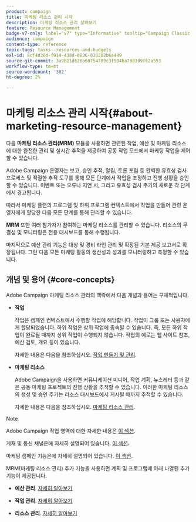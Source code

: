 ```yaml
---
product: campaign
title: 마케팅 리소스 관리 시작
description: 마케팅 리소스 관리 살펴보기
feature: Resource Management
badge-v7-only: label="v7" type="Informative" tooltip="Campaign Classic v7에만 적용됩니다."
audience: campaign
content-type: reference
topic-tags: tasks--resources-and-budgets
exl-id: 8cf4d30d-f914-438d-8836-030202b6a449
source-git-commit: 3a9b21d626b60754789c3f594ba798309f62a553
workflow-type: tm+mt
source-wordcount: '382'
ht-degree: 2%

---
```


# 마케팅 리소스 관리 시작{#about-marketing-resource-management}



다음 **마케팅 리소스 관리(MRM)** 모듈을 사용하면 관련된 작업, 예산 및 마케팅 리소스에 대한 완전한 관리 및 실시간 추적을 제공하여 공동 작업 모드에서 마케팅 작업을 제어할 수 있습니다.

Adobe Campaign 운영자는 보고, 승인 추적, 알림, 토론 포럼 등 완벽한 유효성 검사 프로세스 및 적절한 추적 도구를 통해 모든 단계에서 작업을 조정하고 진행 상황을 승인할 수 있습니다. 이벤트 또는 오류나 지연 시, 그리고 유효성 검사 주기의 새로운 각 단계에서 경고됩니다.

따라서 마케팅 플랜의 프로그램 및 하위 프로그램 컨텍스트에서 작업을 만들어 관련 운영자에게 할당한 다음 모든 단계를 통해 관리할 수 있습니다.

**MRM** 또한 여러 참가자가 참여하는 마케팅 리소스를 관리할 수 있습니다. 리소스의 무결성 및 모니터링은 전용 대시보드를 통해 수행됩니다.

마지막으로 예산 관리 기능은 대상 및 경비 라인 관리 및 확장된 기본 제공 보고서로 확장됩니다. 그런 다음 모든 마케팅 활동의 생산성과 성과를 모니터링하고 측정할 수 있습니다.

## 개념 및 용어 {#core-concepts}

Adobe Campaign 마케팅 리소스 관리의 맥락에서 다음 개념과 용어는 구체적입니다.

* **작업**

  작업은 캠페인 컨텍스트에서 수행할 작업에 해당합니다. 작업이 그룹 또는 사용자에게 할당되었습니다. 하위 작업은 상위 작업에 종속될 수 있습니다. 즉, 모든 하위 작업이 완료될 때까지 상위 작업이 수행되지 않습니다. 작업의 예로는 웹 사이트 참조, 예산 검토, 개요 등이 있습니다.

  자세한 내용은 다음을 참조하십시오. [작업 만들기 및 관리](../../mrm/using/creating-and-managing-tasks.md).

* **마케팅 리소스**

  Adobe Campaign을 사용하면 커뮤니케이션 미디어, 작업 계획, 뉴스레터 등과 같은 공동 마케팅 프로젝트의 진행 상황을 추적할 수 있습니다. 이러한 마케팅 리소스의 생성 및 승인 주기는 리소스 대시보드에서 게시될 때까지 추적할 수 있습니다.

  자세한 내용은 다음을 참조하십시오. [마케팅 리소스 관리](../../mrm/using/managing-marketing-resources.md).

>[!NOTE]
>
>Adobe Campaign 작업 영역에 대한 자세한 내용은 [이 섹션](../../platform/using/adobe-campaign-workspace.md).
>  
>게재 및 통신 채널은에 자세히 설명되어 있습니다. [이 섹션](../../delivery/using/steps-about-delivery-creation-steps.md).
>
>마케팅 캠페인 기능은에 자세히 설명되어 있습니다. [이 섹션](../../campaign/using/accessing-marketing-campaigns.md).

MRM(마케팅 리소스 관리) 추가 기능을 사용하면 계획 및 프로그램에 아래 나열된 추가 기능이 제공됩니다.

* **예산 관리**. [자세히 알아보기](../../mrm/using/controlling-costs.md)

* **작업 관리**. [자세히 알아보기](../../mrm/using/creating-and-managing-tasks.md)

* **리소스 관리**. [자세히 알아보기](../../mrm/using/managing-marketing-resources.md)
